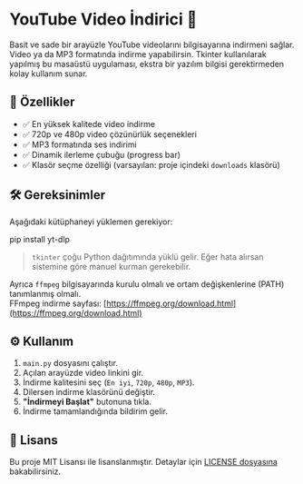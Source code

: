 # YouTube Video İndirici 🎥

Basit ve sade bir arayüzle YouTube videolarını bilgisayarına indirmeni sağlar. Video ya da MP3 formatında indirme yapabilirsin. Tkinter kullanılarak yapılmış bu masaüstü uygulaması, ekstra bir yazılım bilgisi gerektirmeden kolay kullanım sunar.

## 🚀 Özellikler

- ✅ En yüksek kalitede video indirme  
- ✅ 720p ve 480p video çözünürlük seçenekleri  
- ✅ MP3 formatında ses indirimi  
- ✅ Dinamik ilerleme çubuğu (progress bar)  
- ✅ Klasör seçme özelliği (varsayılan: proje içindeki `downloads` klasörü)  

## 🛠️ Gereksinimler

Aşağıdaki kütüphaneyi yüklemen gerekiyor:

pip install yt-dlp

> `tkinter` çoğu Python dağıtımında yüklü gelir. Eğer hata alırsan sistemine göre manuel kurman gerekebilir.

Ayrıca `ffmpeg` bilgisayarında kurulu olmalı ve ortam değişkenlerine (PATH) tanımlanmış olmalı.  
FFmpeg indirme sayfası: [https://ffmpeg.org/download.html](https://ffmpeg.org/download.html)

## ⚙️ Kullanım

1. `main.py` dosyasını çalıştır.  
2. Açılan arayüzde video linkini gir.  
3. İndirme kalitesini seç (`En iyi`, `720p`, `480p`, `MP3`).  
4. Dilersen indirme klasörünü değiştir.  
5. **"İndirmeyi Başlat"** butonuna tıkla.  
6. İndirme tamamlandığında bildirim gelir.  

## 📄 Lisans

Bu proje MIT Lisansı ile lisanslanmıştır. Detaylar için [LICENSE dosyasına](./LICENSE) bakabilirsiniz.